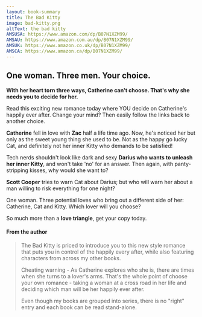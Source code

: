 ```yaml
---
layout: book-summary
title: The Bad Kitty
image: bad-kitty.png
altText: the bad kitty
AMSUSA: https://www.amazon.com/dp/B07N1XZM99/
AMSAU: https://www.amazon.com.au/dp/B07N1XZM99/
AMSUK: https://www.amazon.co.uk/dp/B07N1XZM99/
AMSCA: https://www.amazon.ca/dp/B07N1XZM99/
---
```


## One woman. Three men. Your choice.

**With her heart torn three ways, Catherine can't choose. That's why she needs you to decide for her.**

Read this exciting new romance today where YOU decide on Catherine's happily ever after. Change your mind? Then easily follow the links back to another choice.

**Catherine** fell in love with **Zac** half a life time ago. Now, he's noticed her but only as the sweet young thing she used to be. Not as the happy go lucky Cat, and definitely not her inner Kitty who demands to be satisfied!

Tech nerds shouldn't look like dark and sexy **Darius who wants to unleash her inner Kitty**, and won't take 'no' for an answer. Then again, with panty-stripping kisses, why would she want to?

**Scott Cooper** tries to warn Cat about Darius; but who will warn her about a man willing to risk everything for one night?


One woman. Three potential loves who bring out a different side of her: Catherine, Cat and Kitty. Which lover will you choose?

So much more than a **love triangle**, get your copy today.


#### From the author

> The Bad Kitty is priced to introduce you to this new style romance that puts you in control of the happily every after, while also featuring characters from across my other books.
> 
> Cheating warning - As Catherine explores who she is, there are times when she turns to a lover's arms. That's the whole point of choose your own romance - taking a woman at a cross road in her life and deciding which man will be her happily ever after.
> 
> Even though my books are grouped into series, there is no "right" entry and each book can be read stand-alone.